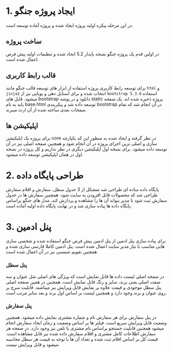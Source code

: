 # 1. ایجاد پروژه جنگو
در این مرحله پیکره اولیه پروژه ایجاد شده و پروژه آماده توسعه است.
## ساخت پروژه
در اولین قدم یک پروژه جنگو نسخه پایدار 5.2 ایجاد شده و تنظیمات اولیه پیش فرض اعمال شده است.
## قالب رابط کاربری
برای توسعه رابط کاربری پروژه استفاده از ابزار های توسعه قالب جنگو مانند `html` و `jinja2` انتخاب شده و برای استایل دهی و پویایی نیز از `bootstrap 5.3.6` استفاده میشود. فایل های bootstrap دانلود و در پوشه static پروژه ذخیره شده اند. 
یک صفحه پایه به نام base.html توسعه داده شد و پیکربندی bootstrap در آن انجام شد که تمام صفحات بعدی ساخته شده از آن ارث میبرند. 
## اپلیکیشن ها
برای پروژه یک اپلیکیشن core در نظر گرفته و ایجاد شده به منظور این که یکپارچه سازی و اصلی ترین اجزای پروژه در آن انجام شود و همچنین صفحه اصلی نیز در آن توسعه داده میشود. برای نسخه اول اپلیکیشن دیگری در نظر نداریم و کل پروژه در نسخه اول در همان اپلیکیشن توسعه داده میشود.
# 2. طراحی پایگاه داده
پایگاه داده ساده ای طراحی شد متشکل از 3 جدول سطل، سفارش و اقلام سفارش طراحی شد که محصولات قابل افزودن به سایت شود. همچنین سفارش ها در جدول سفارش ثبت شود تا مدیر بتواند آن ها را مشاهده و پردازش کند. مدل های جنگو براساس پایگاه داده ها پیاده سازی شد و در نهایت پایگاه داده اولیه آماده است.
# 3. پنل ادمین
برای پیاده سازی پنل ادمین از پنل ادمین پیش فرض جنگو استفاده شده و شخصی سازی هایی مناسب با نیاز مدیر سایت اعمال شده است. پنل ادمین کاملا فارسی سازی شده و همچنین تقویم شمسی نیز در آن اعمال شده است.
### پنل سطل
در صفحه اصلی لیست داده ها قابل نمایش است که ویژگی های اصلی مثل عنوان و سه صفت اصلی یعنی برند، سایز و رنگ قابل نمایش است. 
همچنین در همین صفحه اصلی پنل سطل موجودی و قیمت علاوه بر نمایش قابل ویرایش نیز میباشند. 
قابلیت سرچ بر روی عنوان و برند وجود دارد و همچنین لیست بر اساس اول برند و بعد سایز مرتب است.
### پنل سفارش
در پنل سفارش برای هر سفارش نام و شماره مشتری نمایش داده میشود. همچنین وضعیت قابل ویرایش سریع است. فیلتر ها بر اساس وضعیت و زمان ایجاد سفارش انجام میشود همچنین قابلیت جستجو براساس نام مشتری یا تلفن نیز وجود دارد. در صفحه هر سفارش اطلاعات کامل مشتری و اقلام سفارش داده شده نیز قابل مشاهده است. قیمت کل بر اساس اقلام ثبت شده و تعداد آن ها با توجه به قیمت هر سطل محاسبه میشود و قابل ویرایش نیست. 